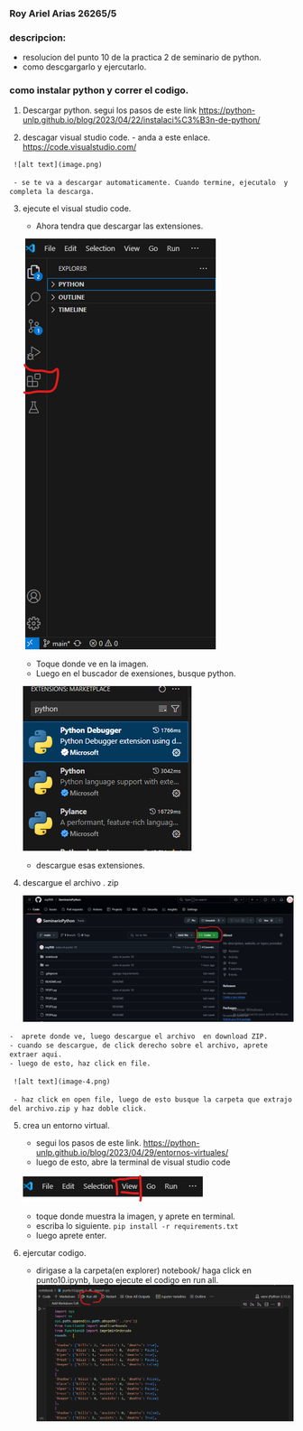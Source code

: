 ### Roy Ariel Arias 26265/5
### descripcion:
   - resolucion del punto 10 de la practica 2 de seminario de python.
   - como descgargarlo y ejercutarlo.
### como instalar python y correr el codigo.
   1. Descargar python.
     segui los pasos de este link 
      https://python-unlp.github.io/blog/2023/04/22/instalaci%C3%B3n-de-python/

   2. descagar visual studio code.
    - anda a este enlace.
      https://code.visualstudio.com/ 

     ![alt text](image.png)

     - se te va a descargar automaticamente. Cuando termine, ejecutalo  y completa la descarga.
  3. ejecute el visual studio code. 
     - Ahora tendra que descargar las extensiones.

      ![alt text](image-1.png)

     - Toque donde ve en la imagen.
     - Luego en el buscador de exensiones, busque python.
      
     ![alt text](image-2.png)
      
     - descargue esas extensiones.
  4. descargue el archivo . zip 
    
     ![alt text](image-3.png) 
      
    -  aprete donde ve, luego descargue el archivo  en download ZIP.
    - cuando se descargue, de click derecho sobre el archivo, aprete extraer aqui.
    - luego de esto, haz click en file.
     
     ![alt text](image-4.png)
      
     - haz click en open file, luego de esto busque la carpeta que extrajo del archivo.zip y haz doble click.
  5. crea un entorno virtual.
     - segui los pasos de este link.
      https://python-unlp.github.io/blog/2023/04/29/entornos-virtuales/
     - luego de esto, abre la terminal de visual studio code 

     ![alt text](image-5.png)
      
     - toque donde muestra la imagen, y aprete en terminal.
     - escriba lo siguiente.
      `pip install -r requirements.txt`
     - luego aprete enter.
  6. ejercutar codigo.
     -  dirigase a la carpeta(en explorer) notebook/ haga click en punto10.ipynb, luego ejecute el codigo en run all.
      ![alt text](image-6.png)
      